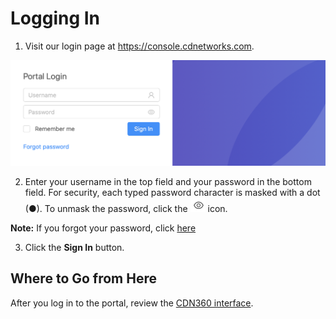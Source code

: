 # Logging In

1. Visit our login page at https://console.cdnetworks.com.

<p align=center><img src="/docs/resources/images/Login Page.png" alt="login page" width="900"></p>

2. Enter your username in the top field and your password in the bottom field. For security, each typed password character is masked with a dot (●). To unmask the password, click the ![null](</docs/resources/images/eye icon.png>) icon.

<strong>Note:</strong> If you forgot your password, click [here](</docs/portal/accessing-portal/forgot-password.md>)

3. Click the **Sign In** button.

## Where to Go from Here

After you log in to the portal, review the [CDN360 interface](</docs/portal/accessing-portal/navigating-ui.md>).
